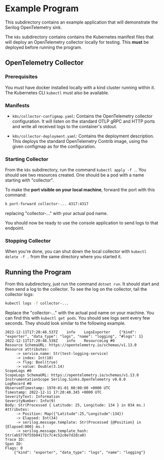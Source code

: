 # Example Program

This subdirectory contains an example application that will 
demonstrate the Serilog OpenTelemetry sink.

The `k8s` subdirectory contains contains the Kubernetes manifest
files that will deploy an OpenTelemetry collector locally for 
testing. This **must** be deployed before running the program.

## OpenTelemetry Collector 

### Prerequisites

You must have docker installed locally with a kind cluster running
within it. The Kubernetes CLI `kubectl` must also be available.

### Manifests

- `k8s/collector-configmap.yaml`: Contains the OpenTelemetry collector
  configuration. It will listen on the standard OTLP gRPC and HTTP
  ports and write all received logs to the container's stdout.

- `k8s/collector-deployment.yaml`: Contains the deployment
  description. This deploys the standard OpenTelemetry Contrib image,
  using the given configmap as for the configuration.

### Starting Collector

From the `k8s` subdirectory, run the command `kubectl apply -f .`. You
should see two resources created. One should be a pod with a name
starting with "collector".

To make the **port visible on your local machine**, forward the
port with this command:

```sh
k port-forward collector-... 4317:4317
```

replacing "collector-..." with your actual pod name.

You should now be ready to use the console application to send logs to
that endpoint.

### Stopping Collector

When you're done, you can shut down the local collector with `kubectl
delete -f .` from the same directory where you started it.

## Running the Program

From this subdirectory, just run the command `dotnet run`. It should
start and then send a log to the collector. To see the log on the 
collector, tail the collector logs:

```sh
kubectl logs -f collector-...
```

Replace the "collector-..." with the actual pod name on your machine.
You can find this with `kubectl get pods`. You should see logs sent
every few seconds. They should look similar to the following example.

```
2022-12-11T17:20:48.537Z	info	LogsExporter	{"kind": "exporter", "data_type": "logs", "name": "logging", "#logs": 1}
2022-12-11T17:20:48.538Z	info	ResourceLog #0
Resource SchemaURL: https://opentelemetry.io/schemas/v1.13.0
Resource attributes:
     -> service.name: Str(test-logging-service)
     -> index: Int(10)
     -> flag: Bool(true)
     -> value: Double(3.14)
ScopeLogs #0
ScopeLogs SchemaURL: https://opentelemetry.io/schemas/v1.13.0
InstrumentationScope Serilog.Sinks.OpenTelemetry v0.0.0
LogRecord #0
ObservedTimestamp: 1970-01-01 00:00:00 +0000 UTC
Timestamp: 2022-12-11 17:20:48.345 +0000 UTC
SeverityText: Information
SeverityNumber: Info(9)
Body: Str(Processed { Latitude: 25, Longitude: 134 } in 034 ms.)
Attributes:
     -> Position: Map({"Latitude":25,"Longitude":134})
     -> Elapsed: Int(34)
     -> serilog.message.template: Str(Processed {@Position} in {Elapsed:000} ms.)
     -> serilog.message.template_hash: Str(ab5776f55b04172c7c4c52c0e7d2dca0)
Trace ID: 
Span ID: 
Flags: 0
	{"kind": "exporter", "data_type": "logs", "name": "logging"}
```
